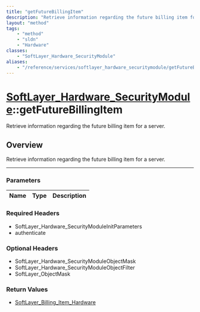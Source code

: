 ```yaml
---
title: "getFutureBillingItem"
description: "Retrieve information regarding the future billing item for a server."
layout: "method"
tags:
    - "method"
    - "sldn"
    - "Hardware"
classes:
    - "SoftLayer_Hardware_SecurityModule"
aliases:
    - "/reference/services/softlayer_hardware_securitymodule/getFutureBillingItem"
---
```

# [SoftLayer_Hardware_SecurityModule](/reference/services/SoftLayer_Hardware_SecurityModule)::getFutureBillingItem

Retrieve information regarding the future billing item for a server.


## Overview 
Retrieve information regarding the future billing item for a server.

-----

### Parameters 
|Name | Type | Description |
| --- | --- | --- |


### Required Headers
* SoftLayer_Hardware_SecurityModuleInitParameters
* authenticate


### Optional Headers
* SoftLayer_Hardware_SecurityModuleObjectMask
* SoftLayer_Hardware_SecurityModuleObjectFilter
* SoftLayer_ObjectMask

### Return Values
* <a href='/reference/datatypes/SoftLayer_Billing_Item_Hardware'>SoftLayer_Billing_Item_Hardware </a>




